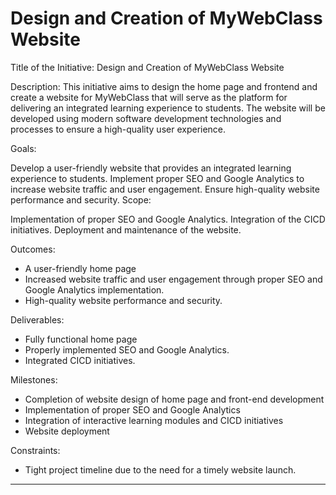 # Design and Creation of MyWebClass Website
Title of the Initiative: Design and Creation of MyWebClass Website

Description: This initiative aims to design the home page and frontend and create a website for MyWebClass that will serve as the platform for delivering an integrated learning experience to students. The website will be developed using modern software development technologies and processes to ensure a high-quality user experience.

Goals:

Develop a user-friendly website that provides an integrated learning experience to students.
Implement proper SEO and Google Analytics to increase website traffic and user engagement.
Ensure high-quality website performance and security.
Scope:

Implementation of proper SEO and Google Analytics.
Integration of the CICD initiatives.
Deployment and maintenance of the website.

Outcomes:
- A user-friendly home page
- Increased website traffic and user engagement through proper SEO and Google Analytics implementation.
- High-quality website performance and security.

Deliverables:

- Fully functional home page
- Properly implemented SEO and Google Analytics.
- Integrated CICD initiatives.

Milestones:
- Completion of website design of home page and front-end development 
- Implementation of proper SEO and Google Analytics
- Integration of interactive learning modules and CICD initiatives
- Website deployment

Constraints:
- Tight project timeline due to the need for a timely website launch.

------------------------------------------------------------------------------------------------------------

